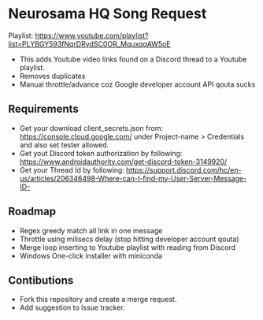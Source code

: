 # Neurosama HQ Song Request

Playlist: https://www.youtube.com/playlist?list=PLYBGY593fNqrDRydSC0OR_MquxqqAW5oE

- This adds Youtube video links  found on a Discord thread to a Youtube playlist.
- Removes duplicates
- Manual throttle/advance coz Google developer account API qouta sucks

## Requirements

- Get your download client_secrets.json from: https://console.cloud.google.com/ under Project-name > Credentials and also set tester allowed.
- Get yout Discord token authorization by following: https://www.androidauthority.com/get-discord-token-3149920/
- Get your Thread Id by following: https://support.discord.com/hc/en-us/articles/206346498-Where-can-I-find-my-User-Server-Message-ID-

## Roadmap

- Regex greedy match all link in one message
- Throttle using milisecs delay (stop hitting developer account qouta)
- Merge loop inserting to Youtube playlist with reading from Discord
- Windows One-click installer with miniconda

## Contibutions

- Fork this repository and create a merge request.
- Add suggestion to Issue tracker.